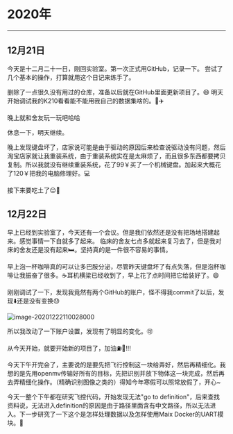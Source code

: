 # 2020年

---

## 12月21日

今天是十二月二十一日，刚回实验室。第一次正式用GitHub，记录一下。
尝试了几个基本的操作，打算就用这个日记来练手了。

删除了一点很久没有用过的仓库，准备以后就在GitHub里面更新项目了。:smile:
明天开始调试我的K210看看能不能用我自己的数据集啥的。:calendar::airplane:

晚上就和舍友玩一玩吧哈哈

休息一下，明天继续。

晚上发现键盘坏了，店家说可能是由于驱动的原因后来检查说驱动没有问题，然后淘宝店家就让我重装系统，由于重装系统实在是太麻烦了，而且很多东西都要拷贝复制。所以我就没有继续重装系统，花了99￥买了一个机械键盘。加起来大概花了120￥把我的电脑修理好。:computer:

接下来要吃土了:pensive::meat_on_bone:

## 12月22日

早上已经到实验室了，今天还有一个会议。但是我们依然还是没有把场地搭建起来。感觉事情一下自就多了起来。
临床的舍友七点多就起来复习去了，但是我对床的舍友还是没有起来:bed:。坚持真的是一件很不容易的事情。

早上泡一杯咖啡真的可以让多巴胺分泌，尽管昨天键盘坏了有点失落，但是泡杯咖啡让我振奋了很多。:coffee:耳机横梁已经收到了，早上花了点时间把它给装好了。:smile:

刚刚调试了一下，发现我竟然有两个GitHub的账户，怪不得我commit了以后，发现:arrow_down:还是没有变换:sweat:

![image-20201222110028000](image-20201222110028000.png)

所以我改动了一下账户设置，发现有了明显的变化。:accept:

从今天开始，就要开始新的项目了，加油:fuelpump::strawberry:!!!

今天下午开完会了，主要说的是要先把飞行控制这一块给弄好，然后再精细化。我想的是先用openmv传输好所有的目标，先把识别并放下物体这一块完成，然后再去弄精细化操作。（精确识别图像之类的）得知今年寒假可以照常放假了，开心~

今天一整个下午都在研究飞控代码，开始发现无法"go to definition"，后来查找资料说，无法进入definition的原因是由于路径里面含有中文路径，所以无法进入。下一步研究了一下这个是怎样处理数据以及怎样使用Maix Docker的UART模块。:deciduous_tree: